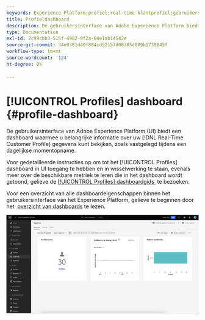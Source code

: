 ```yaml
---
keywords: Experience Platform;profiel;real-time klantprofiel;gebruikersinterface;UI;aanpassing;profiel dashboard;dashboard
title: Profieldashboard
description: De gebruikersinterface van Adobe Experience Platform biedt een dashboard waarmee u belangrijke informatie over uw gegevens van het profiel van de Klant in real time kunt bekijken.
type: Documentation
exl-id: 2c99cbb3-515f-4982-9f2a-84e1ab14542e
source-git-commit: 34e0381d40f884cd92157d08385d889b1739845f
workflow-type: tm+mt
source-wordcount: '124'
ht-degree: 0%

---
```


# [!UICONTROL Profiles] dashboard {#profile-dashboard}

De gebruikersinterface van Adobe Experience Platform (UI) biedt een dashboard waarmee u belangrijke informatie over uw [!DNL Real-Time Customer Profile] gegevens kunt bekijken, zoals vastgelegd tijdens een dagelijkse momentopname.

Voor gedetailleerde instructies op om tot het [!UICONTROL Profiles] dashboard in UI toegang te hebben en in wisselwerking te staan, evenals meer over de beschikbare metriek te leren die in het dashboard wordt getoond, gelieve de [[!UICONTROL Profiles] dashboardgids &#x200B;](../../dashboards/guides/profiles.md) te bezoeken.

Voor een overzicht van alle dashboardeigenschappen binnen het gebruikersinterface van het Experience Platform, gelieve te beginnen door het [&#x200B; overzicht van dashboards &#x200B;](../../dashboards/home.md) te lezen.

![&#x200B; het dashboard van het Profiel wordt getoond.](../images/profile-dashboard/dashboard-overview.png)
